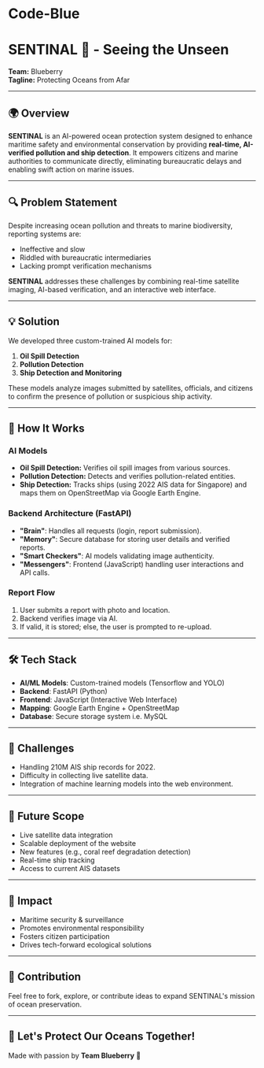 # Code-Blue
# SENTINAL 🌊 - Seeing the Unseen

**Team:** Blueberry  
**Tagline:** Protecting Oceans from Afar  

---

## 🌍 Overview

**SENTINAL** is an AI-powered ocean protection system designed to enhance maritime safety and environmental conservation by providing **real-time, AI-verified pollution and ship detection**. It empowers citizens and marine authorities to communicate directly, eliminating bureaucratic delays and enabling swift action on marine issues.

---

## 🔍 Problem Statement

Despite increasing ocean pollution and threats to marine biodiversity, reporting systems are:

- Ineffective and slow
- Riddled with bureaucratic intermediaries
- Lacking prompt verification mechanisms

**SENTINAL** addresses these challenges by combining real-time satellite imaging, AI-based verification, and an interactive web interface.

---

## 💡 Solution

We developed three custom-trained AI models for:

1. **Oil Spill Detection**  
2. **Pollution Detection**  
3. **Ship Detection and Monitoring**

These models analyze images submitted by satellites, officials, and citizens to confirm the presence of pollution or suspicious ship activity.

---

## 🧠 How It Works

### AI Models
- **Oil Spill Detection:** Verifies oil spill images from various sources.
- **Pollution Detection:** Detects and verifies pollution-related entities.
- **Ship Detection:** Tracks ships (using 2022 AIS data for Singapore) and maps them on OpenStreetMap via Google Earth Engine.

### Backend Architecture (FastAPI)
- **"Brain"**: Handles all requests (login, report submission).
- **"Memory"**: Secure database for storing user details and verified reports.
- **"Smart Checkers"**: AI models validating image authenticity.
- **"Messengers"**: Frontend (JavaScript) handling user interactions and API calls.

### Report Flow
1. User submits a report with photo and location.
2. Backend verifies image via AI.
3. If valid, it is stored; else, the user is prompted to re-upload.

---

## 🛠️ Tech Stack

- **AI/ML Models**: Custom-trained models (Tensorflow and YOLO)
- **Backend**: FastAPI (Python)
- **Frontend**: JavaScript (Interactive Web Interface)
- **Mapping**: Google Earth Engine + OpenStreetMap
- **Database**: Secure storage system i.e. MySQL

---

## 🚧 Challenges

- Handling 210M AIS ship records for 2022.
- Difficulty in collecting live satellite data.
- Integration of machine learning models into the web environment.

---

## 🔮 Future Scope

- Live satellite data integration
- Scalable deployment of the website
- New features (e.g., coral reef degradation detection)
- Real-time ship tracking
- Access to current AIS datasets

---

## 🌊 Impact

- Maritime security & surveillance
- Promotes environmental responsibility
- Fosters citizen participation
- Drives tech-forward ecological solutions

---

## 🤝 Contribution

Feel free to fork, explore, or contribute ideas to expand SENTINAL's mission of ocean preservation.

---

## 🐋 Let's Protect Our Oceans Together!

Made with passion by **Team Blueberry** 💙
